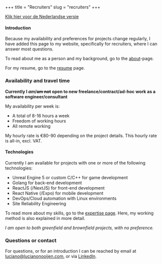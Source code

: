 +++
title = "Recruiters"
slug = "recruiters"
+++

[Klik hier voor de Nederlandse versie](/recruiters-nl)

#### Introduction

Because my availability and preferences for projects change regularly, I have added this page to my website, specifically for recruiters, where I can answer most questions.

To read about me as a person and my background, go to the [about](/about)-page.

For my resume, go to the [resume](/resume) page.

### Availability and travel time

**Currently I _am_/~~am not~~ open to new freelance/contract/ad-hoc work as a software engineer/consultant**

My availability per week is:

- A total of 8-16 hours a week
- Freedom of working hours
- All remote working

My hourly rate is €80-90 depending on the project details. This hourly rate is all-in, excl. VAT.

<!--_My preference is for a project with an initial duration of at most 3 months, with extension in consultation_.-->

#### Technologies

Currently I am available for projects with one or more of the following technologies:

- Unreal Engine 5 or custom C/C++ for game development
- Golang for back-end development
- ReactJS (/NextJS) for front-end development
- React Native (/Expo) for mobile development
- DevOps/Cloud automation with Linux environments
- Site Reliability Engineering

To read more about my skills, go to the [expertise page](/expertise). Here, my working method is also explained in more detail.

<!--
#### Work and sector

I appreciate variety of work a lot. I have a slight preference to stay in the games industry with a preference for focus on online/multiplayer, though I am open to other positions that fit my interests too.

My interests are mainly:

- _Game developent_ of online games with a variety of tasks, with a focus on online/multiplayer functionality
- _Game engine programming_ for building or extending game engines, with a focus on networking
- Improving the _developer experience_ using _CI/CD_ to speed up development and operations
- The _inventing_ and _developing_ of internal tools to improve (development) processes
- _Software architecture_ and determining the direction in the technical field within companies or teams
- _IT automation_ within a company and _systems integration_ (creating links between different applications)
- Contributions to _open-source/free software projects_ of companies
- _Startups_ where software is the main focus
-->

_I am open to both greenfield and brownfield projects, with no preference._

### Questions or contact

For questions, or for an introduction I can be reached by email at [luciano@lucianonooijen.com](mailto:luciano@lucianonooijen.com), or via [LinkedIn](https://www.linkedin.com/in/lucianonooijen/).
